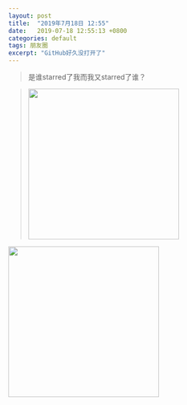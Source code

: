```yaml
---
layout: post
title:  "2019年7月18日 12:55"
date:   2019-07-18 12:55:13 +0800
categories: default
tags: 朋友圈
excerpt: "GitHub好久没打开了"
---
```


> 是谁starred了我而我又starred了谁？

> <img src="https://p.pstatp.com/origin/ffd80000bc41de1d3dcc" width="300">
<img src="https://p.pstatp.com/origin/ff770000a07a615ea43f" width="300">